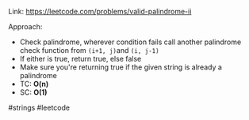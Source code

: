 Link: https://leetcode.com/problems/valid-palindrome-ii

Approach:
- Check palindrome, wherever condition fails call another palindrome check function from `(i+1, j)`and `(i, j-1)`
- If either is true, return true, else false
- Make sure you're returning true if the given string is already a palindrome
- TC: **O(n)**
- SC: **O(1)**

#strings #leetcode 
